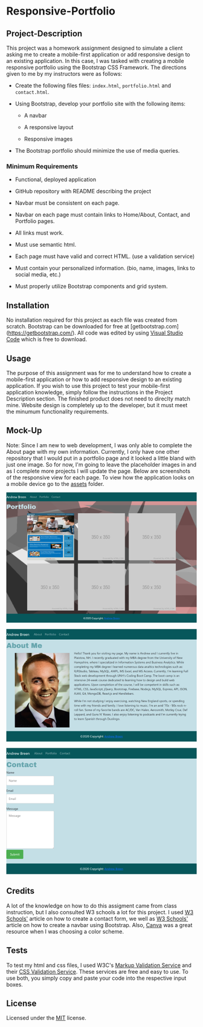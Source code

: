# Responsive-Portfolio

## Project-Description

This project was a homework assignment designed to simulate a client asking me to create a mobile-first application or add responsive design to an existing application. In this case, I was tasked with creating a mobile responsive portfolio using the Bootstrap CSS Framework. The directions given to me by my instructors were as follows:

* Create the following files files: `index.html`, `portfolio.html` and `contact.html`.

* Using Bootstrap, develop your portfolio site with the following items:

   * A navbar

   * A responsive layout

   * Responsive images

* The Bootstrap portfolio should minimize the use of media queries.

### Minimum Requirements

* Functional, deployed application

* GitHub repository with README describing the project

* Navbar must be consistent on each page.

* Navbar on each page must contain links to Home/About, Contact, and Portfolio pages.

* All links must work.

* Must use semantic html.

* Each page must have valid and correct HTML. (use a validation service)

* Must contain your personalized information. (bio, name, images, links to social media, etc.)

* Must properly utilize Bootstrap components and grid system.

## Installation

No installation required for this project as each file was created from scratch. Bootstrap can be downloaded for free at [getbootstrap.com] (https://getbootstrap.com/). All code was edited by using [Visual Studio Code](https://code.visualstudio.com/download) which is free to download. 

## Usage

The purpose of this assignment was for me to understand how to create a mobile-first application or how to add responsive design to an existing application. If you wish to use this project to test your mobile-first application knowledge, simply follow the instructions in the Project Description section. The finished product does not need to direclty match mine. Website design is completely up to the developer, but it must meet the minumum functionality requirements.

## Mock-Up

Note: Since I am new to web development, I was only able to complete the About page with my own information. Currently, I only have one other repository that I would put in a portfolio page and it looked a little bland with just one image. So for now, I'm going to leave the placeholder images in and as I complete more projects I will update the page. Below are screenshots of the responsive view for each page. To view how the application looks on a mobile device go to the [assets](./assets/images) folder.

![portfolio screenshot 1](./assets/images/portfolio_1.png)

![about me screenshot 1](./assets/images/about_1.png)

![contact screenshot 1](./assets/images/contact_1.png)


## Credits

A lot of the knowledge on how to do this assigment came from class instruction, but I also consulted W3 schools a lot for this project. I used [W3 Schools'](https://www.w3schools.com/howto/howto_css_contact_form.asp) article on how to create a contact form, we well as [W3 Schools'](https://www.w3schools.com/bootstrap/bootstrap_navbar.asp) article on how to create a navbar using Bootstrap. Also, [Canva](https://www.canva.com/learn/100-color-combinations/) was a great resource when I was choosing a color scheme. 

## Tests

To test my html and css files, I used W3C's [Markup Validation Service](https://validator.w3.org/#validate_by_input) and their [CSS Validation Service](https://jigsaw.w3.org/css-validator/#validate_by_input). These services are free and easy to use. To use both, you simply copy and paste your code into the respective input boxes. 

## License

Licensed under the [MIT](./assets/LICENSE.txt) license.